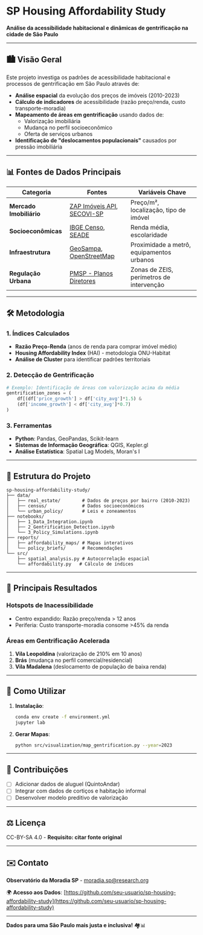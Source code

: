 # **SP Housing Affordability Study**  
**Análise da acessibilidade habitacional e dinâmicas de gentrificação na cidade de São Paulo**  

---

## 🏙️ **Visão Geral**  
Este projeto investiga os padrões de acessibilidade habitacional e processos de gentrificação em São Paulo através de:  

- **Análise espacial** da evolução dos preços de imóveis (2010-2023)  
- **Cálculo de indicadores** de acessibilidade (razão preço/renda, custo transporte-moradia)  
- **Mapeamento de áreas em gentrificação** usando dados de:  
  - Valorização imobiliária  
  - Mudança no perfil socioeconômico  
  - Oferta de serviços urbanos  
- **Identificação de "deslocamentos populacionais"** causados por pressão imobiliária  

---

## 📊 **Fontes de Dados Principais**  

| Categoria               | Fontes                                                                 | Variáveis Chave |
|-------------------------|-----------------------------------------------------------------------|----------------|
| **Mercado Imobiliário** | [ZAP Imóveis API](https://www.zapimoveis.com.br/), [SECOVI-SP](https://secovi.com.br/) | Preço/m², localização, tipo de imóvel |
| **Socioeconômicas**     | [IBGE Censo](https://censo2022.ibge.gov.br/), [SEADE](https://www.seade.gov.br/) | Renda média, escolaridade |
| **Infraestrutura**      | [GeoSampa](http://geosampa.prefeitura.sp.gov.br/), [OpenStreetMap](https://www.openstreetmap.org/) | Proximidade a metrô, equipamentos urbanos |
| **Regulação Urbana**    | [PMSP - Planos Diretores](https://www.prefeitura.sp.gov.br/cidade/secretarias/desenvolvimento_urbano/) | Zonas de ZEIS, perímetros de intervenção |

---

## 🛠️ **Metodologia**  

### **1. Índices Calculados**  
- **Razão Preço-Renda** (anos de renda para comprar imóvel médio)  
- **Housing Affordability Index** (HAI) - metodologia ONU-Habitat  
- **Análise de Cluster** para identificar padrões territoriais  

### **2. Detecção de Gentrificação**  
```python
# Exemplo: Identificação de áreas com valorização acima da média
gentrification_zones = (
    df[(df['price_growth'] > df['city_avg']*1.5) & 
    (df['income_growth'] < df['city_avg']*0.7)
)
```

### **3. Ferramentas**  
- **Python**: Pandas, GeoPandas, Scikit-learn  
- **Sistemas de Informação Geográfica**: QGIS, Kepler.gl  
- **Análise Estatística**: Spatial Lag Models, Moran's I  

---

## 📂 **Estrutura do Projeto**  

```
sp-housing-affordability-study/  
├── data/  
│   ├── real_estate/        # Dados de preços por bairro (2010-2023)  
│   ├── census/             # Dados socioeconômicos  
│   └── urban_policy/       # Leis e zoneamentos  
├── notebooks/  
│   ├── 1_Data_Integration.ipynb  
│   ├── 2_Gentrification_Detection.ipynb  
│   └── 3_Policy_Simulations.ipynb  
├── reports/  
│   ├── affordability_maps/ # Mapas interativos  
│   └── policy_briefs/      # Recomendações  
└── src/  
    ├── spatial_analysis.py # Autocorrelação espacial  
    └── affordability.py   # Cálculo de índices  
```

---

## 📌 **Principais Resultados**  

### **Hotspots de Inacessibilidade**  
- Centro expandido: Razão preço/renda > 12 anos  
- Periferia: Custo transporte-moradia consome >45% da renda  

### **Áreas em Gentrificação Acelerada**  
1. **Vila Leopoldina** (valorização de 210% em 10 anos)  
2. **Brás** (mudança no perfil comercial/residencial)  
3. **Vila Madalena** (deslocamento de população de baixa renda)  

---

## 🚀 **Como Utilizar**  

1. **Instalação**:  
   ```bash  
   conda env create -f environment.yml  
   jupyter lab  
   ```  

2. **Gerar Mapas**:  
   ```bash  
   python src/visualization/map_gentrification.py --year=2023  
   ```  

---

## 🤝 **Contribuições**  
- [ ] Adicionar dados de aluguel (QuintoAndar)  
- [ ] Integrar com dados de cortiços e habitação informal  
- [ ] Desenvolver modelo preditivo de valorização  

---

## ⚖️ **Licença**  
CC-BY-SA 4.0 - **Requisito: citar fonte original**  

---

## ✉️ **Contato**  
**Observatório da Moradia SP** - moradia.sp@research.org  

🌍 **Acesso aos Dados**: [https://github.com/seu-usuario/sp-housing-affordability-study](https://github.com/seu-usuario/sp-housing-affordability-study)  

---  

**Dados para uma São Paulo mais justa e inclusiva!** 🏘️📊